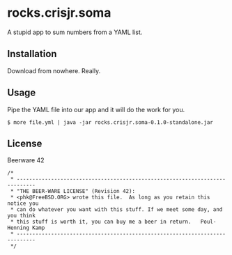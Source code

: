 # rocks.crisjr.soma

A stupid app to sum numbers from a YAML list.

## Installation

Download from nowhere. Really.

## Usage

Pipe the YAML file into our app and it will do the work for you.

    $ more file.yml | java -jar rocks.crisjr.soma-0.1.0-standalone.jar

## License

Beerware 42

```
/*
 * ----------------------------------------------------------------------------
 * "THE BEER-WARE LICENSE" (Revision 42):
 * <phk@FreeBSD.ORG> wrote this file.  As long as you retain this notice you
 * can do whatever you want with this stuff. If we meet some day, and you think
 * this stuff is worth it, you can buy me a beer in return.   Poul-Henning Kamp
 * ----------------------------------------------------------------------------
 */
```

